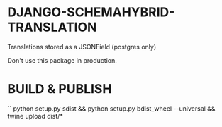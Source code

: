 DJANGO-SCHEMAHYBRID-TRANSLATION
===============================

Translations stored as a JSONField (postgres only)

Don't use this package in production.

BUILD & PUBLISH
=====

``  python setup.py sdist && python setup.py bdist_wheel --universal && twine upload dist/*